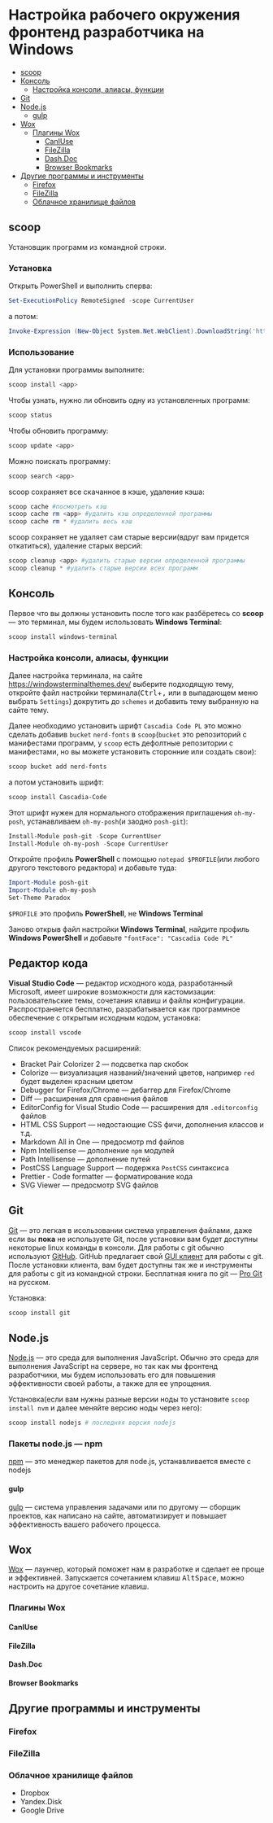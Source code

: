 # Настройка рабочего окружения фронтенд разработчика на Windows

- [scoop](#scoop)
- [Консоль](#%D0%9A%D0%BE%D0%BD%D1%81%D0%BE%D0%BB%D1%8C)
  - [Настройка консоли, алиасы, функции](#%D0%9D%D0%B0%D1%81%D1%82%D1%80%D0%BE%D0%B9%D0%BA%D0%B0-%D0%BA%D0%BE%D0%BD%D1%81%D0%BE%D0%BB%D0%B8-%D0%B0%D0%BB%D0%B8%D0%B0%D1%81%D1%8B-%D1%84%D1%83%D0%BD%D0%BA%D1%86%D0%B8%D0%B8)
- [Git](#git)
- [Node.js](#%D0%9F%D0%B0%D0%BA%D0%B5%D1%82%D1%8B-nodejs--npm)
    - [gulp](#gulp)
- [Wox](#wox)
  - [Плагины Wox](#%D0%9F%D0%BB%D0%B0%D0%B3%D0%B8%D0%BD%D1%8B-wox)
    - [CanIUse](#caniuse)
    - [FileZilla](filezilla)
    - [Dash.Doc](#dashdoc)
    - [Browser Bookmarks](#browser-bookmarks)
- [Другие программы и инструменты](#%D0%94%D1%80%D1%83%D0%B3%D0%B8%D0%B5-%D0%BF%D1%80%D0%BE%D0%B3%D1%80%D0%B0%D0%BC%D0%BC%D1%8B-%D0%B8-%D0%B8%D0%BD%D1%81%D1%82%D1%80%D1%83%D0%BC%D0%B5%D0%BD%D1%82%D1%8B)
  - [Firefox](#firefox)
  - [FileZilla](#filezilla-1)
  - [Облачное хранилище файлов](#%D0%9E%D0%B1%D0%BB%D0%B0%D1%87%D0%BD%D0%BE%D0%B5-%D1%85%D1%80%D0%B0%D0%BD%D0%B8%D0%BB%D0%B8%D1%89%D0%B5-%D1%84%D0%B0%D0%B9%D0%BB%D0%BE%D0%B2)

## scoop

Установщик программ из командной строки.

### Установка
Открыть PowerShell и выполнить сперва:
```powershell
Set-ExecutionPolicy RemoteSigned -scope CurrentUser
```
а потом:
```powershell
Invoke-Expression (New-Object System.Net.WebClient).DownloadString('https://get.scoop.sh')
```

### Использование

Для установки программы выполните:
```powershell
scoop install <app>
```
Чтобы узнать, нужно ли обновить одну из установленных программ:
```powershell
scoop status
```
Чтобы обновить программу:
```powershell
scoop update <app>
```
Можно поискать программу:
```powershell
scoop search <app>
```
scoop сохраняет все скачанное в кэше, удаление кэша:
```powershell
scoop cache #посмотреть кэш
scoop cache rm <app> #удалить кэш определенной программы
scoop cache rm * #удалить весь кэш
```
scoop сохраняет не удаляет сам старые версии(вдруг вам придется откатиться), удаление старых версий:
```powershell
scoop cleanup <app> #удалить старые версии определенной программы
scoop cleanup * #удалить старые версии всех программ
```

## Консоль
Первое что вы должны установить после того как разбёретесь со **scoop** — это терминал, мы будем использовать **Windows Terminal**:
```powershell
scoop install windows-terminal
```

### Настройка консоли, алиасы, функции

Далее настройка терминала, на сайте https://windowsterminalthemes.dev/ выберите подходящую тему, откройте файл настройки терминала(<kbd>Ctrl</kbd>+<kbd>,</kbd> или в выпадающем меню выбрать `Settings`) докрутить до `schemes` и добавить тему выбранную на сайте тему.

Далее необходимо установить шрифт `Cascadia Code PL` это можно сделать добавив `bucket` `nerd-fonts` в `scoop`(`bucket` это репозиторий с манифестами программ, у `scoop` есть дефолтные репозитории с манифестами, но вы можете установить сторонние или создать свои):
```powershell
scoop bucket add nerd-fonts
```
а потом установить шрифт:
```powershell
scoop install Cascadia-Code
```

Этот шрифт нужен для нормального отображения приглашения `oh-my-posh`, устанавливаем `oh-my-posh`(и заодно `posh-git`):
```powershell
Install-Module posh-git -Scope CurrentUser
Install-Module oh-my-posh -Scope CurrentUser
```
Откройте профиль **PowerShell** с помощью `notepad $PROFILE`(или любого другого текстового редактора) и добавьте туда:
```powershell
Import-Module posh-git
Import-Module oh-my-posh
Set-Theme Paradox
```
`$PROFILE` это профиль **PowerShell**, не **Windows Terminal**

Заново открыв файл настройки **Windows Terminal**, найдите профиль **Windows PowerShell** и добавьте `"fontFace": "Cascadia Code PL"`

## Редактор кода
**Visual Studio Code** — редактор исходного кода, разработанный Microsoft, имеет широкие возможности для кастомизации: пользовательские темы, сочетания клавиш и файлы конфигурации. Распространяется бесплатно, разрабатывается как программное обеспечение с открытым исходным кодом, установка:
```powershell
scoop install vscode
```
Список рекомендуемых расширений:
- Bracket Pair Colorizer 2 — подсветка пар скобок
- Colorize — визуализация названий/значений цветов, например `red` будет выделен красным цветом
- Debugger for Firefox/Chrome — дебаггер для Firefox/Chrome
- Diff — расширения для сравнения файлов
- EditorConfig for Visual Studio Code — расширения для `.editorconfig` файлов
- HTML CSS Support — недостающие CSS фичи, дополнения классов и т.д.
- Markdown All in One — предосмотр md файлов
- Npm Intellisense — дополнение `npm` модулей
- Path Intellisense — дополнение путей
- PostCSS Language Support — подержка `PostCSS` синтаксиса
- Prettier - Code formatter — форматирование кода
- SVG Viewer — предосмотр SVG файлов

## Git

[Git](https://ru.wikipedia.org/wiki/Git) — это легкая в исользовании система управления файлами, даже если вы **пока** не используете Git, после установки вам будет доступны некоторые linux команды в консоли. Для работы с git обычно используют [GitHub](http://github.com). GitHub предлагает свой [GUI клиент](https://windows.github.com/) для работы с git. После установки клиента, вам будет доступны так же и инструменты для работы с git из командной строки. Бесплатная книга по git — [Pro Git](http://git-scm.com/book/ru/v2) на русском.

Установка:
```powershell
scoop install git
```

## Node.js

[Node.js](https://nodejs.org) — это среда для выполнения JavaScript. Обычно это среда для выполнения JavaScript на сервере, но так как мы фронтенд разработчики, мы будем использовать его для повышения эффективности своей работы, а также для ее упрощения.

Установка(если вам нужны разные версии ноды то установите `scoop install nvm` и далее меняйте версию ноды через него):
```powershell
scoop install nodejs # последняя версия nodejs
```

### Пакеты node.js — npm

[npm](http://npmjs.com) — это менеджер пакетов для node.js, устанавливается вместе с nodejs

#### gulp

[gulp](http://gulpjs.com/) — система управления задачами или по другому — сборщик проектов, как написано на сайте, автоматизирует и повышает эффективность вашего рабочего процесса.

## Wox

[Wox](http://getwox.com) — лаунчер, который поможет нам в разработке и сделает ее проще и эффективней. Запускается сочетанием клавиш <kbd>Alt</kbd><kbd>Space</kbd>, можно настроить на другое сочетание клавиш.

### Плагины Wox

#### CanIUse
#### FileZilla
#### Dash.Doc
#### Browser Bookmarks

## Другие программы и инструменты
### Firefox
### FileZilla
### Облачное хранилище файлов
* Dropbox
* Yandex.Disk
* Google Drive
